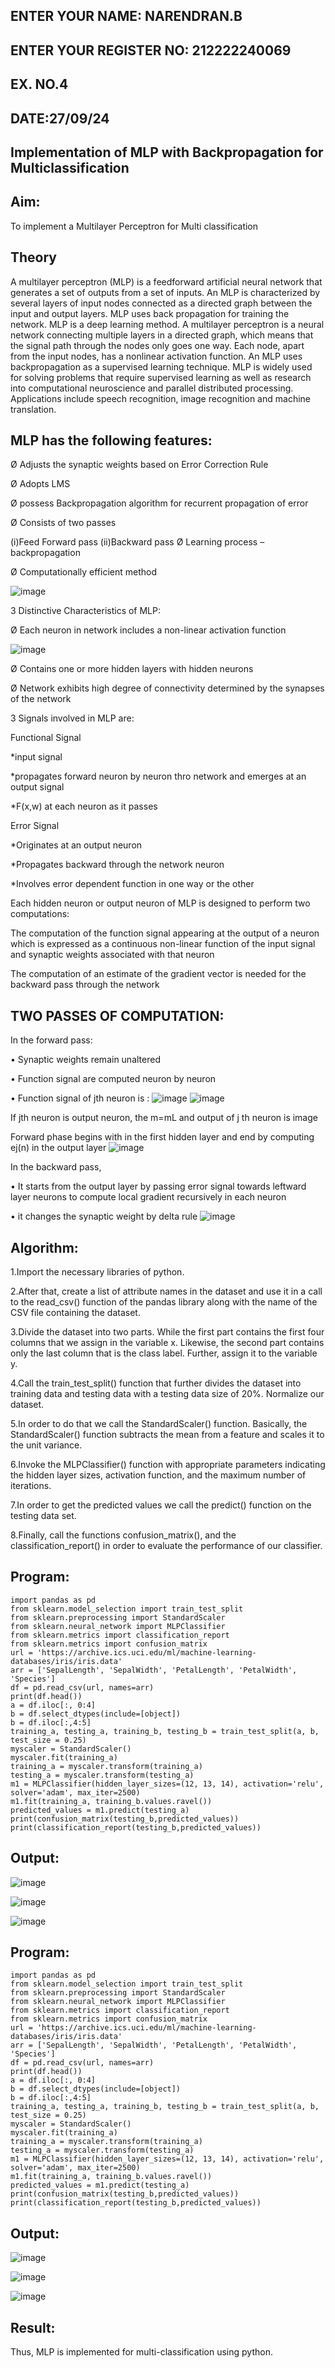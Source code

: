 ## ENTER YOUR NAME: NARENDRAN.B
## ENTER YOUR REGISTER NO: 212222240069
## EX. NO.4
## DATE:27/09/24
## Implementation of MLP with Backpropagation for Multiclassification
## Aim:
To implement a Multilayer Perceptron for Multi classification
## Theory
A multilayer perceptron (MLP) is a feedforward artificial neural network that generates a set of outputs from a set of inputs. An MLP is characterized by several layers of input nodes connected as a directed graph between the input and output layers. MLP uses back propagation for training the network. MLP is a deep learning method. A multilayer perceptron is a neural network connecting multiple layers in a directed graph, which means that the signal path through the nodes only goes one way. Each node, apart from the input nodes, has a nonlinear activation function. An MLP uses backpropagation as a supervised learning technique. MLP is widely used for solving problems that require supervised learning as well as research into computational neuroscience and parallel distributed processing. Applications include speech recognition, image recognition and machine translation.

## MLP has the following features:

Ø Adjusts the synaptic weights based on Error Correction Rule

Ø Adopts LMS

Ø possess Backpropagation algorithm for recurrent propagation of error

Ø Consists of two passes

(i)Feed Forward pass
         (ii)Backward pass
Ø Learning process –backpropagation

Ø Computationally efficient method

![image](https://github.com/user-attachments/assets/6e06b8b3-db3e-4d13-bdfa-6505394eeaae)


3 Distinctive Characteristics of MLP:

Ø Each neuron in network includes a non-linear activation function

![image](https://github.com/user-attachments/assets/8921730d-abca-4503-ad89-5cc3c3676b61)

Ø Contains one or more hidden layers with hidden neurons

Ø Network exhibits high degree of connectivity determined by the synapses of the network

3 Signals involved in MLP are:

Functional Signal

*input signal

*propagates forward neuron by neuron thro network and emerges at an output signal

*F(x,w) at each neuron as it passes

Error Signal

*Originates at an output neuron

*Propagates backward through the network neuron

*Involves error dependent function in one way or the other

Each hidden neuron or output neuron of MLP is designed to perform two computations:

The computation of the function signal appearing at the output of a neuron which is expressed as a continuous non-linear function of the input signal and synaptic weights associated with that neuron

The computation of an estimate of the gradient vector is needed for the backward pass through the network

## TWO PASSES OF COMPUTATION:

In the forward pass:

• Synaptic weights remain unaltered

• Function signal are computed neuron by neuron

• Function signal of jth neuron is :
![image](https://github.com/user-attachments/assets/83dbad98-98a9-4656-a7e2-fe508fac650b)
![image](https://github.com/user-attachments/assets/87dfcc3e-a0e1-4acf-b2fc-c5da3236034d)


If jth neuron is output neuron, the m=mL and output of j th neuron is image

Forward phase begins with in the first hidden layer and end by computing ej(n) in the output layer 
![image](https://github.com/user-attachments/assets/9cf022ef-9761-4757-b013-97d79f2c24b2)


In the backward pass,

• It starts from the output layer by passing error signal towards leftward layer neurons to compute local gradient recursively in each neuron

• it changes the synaptic weight by delta rule
![image](https://github.com/user-attachments/assets/e7bdbf49-f83a-43e5-abf4-25059c656c57)


## Algorithm:
1.Import the necessary libraries of python.

2.After that, create a list of attribute names in the dataset and use it in a call to the read_csv() function of the pandas library along with the name of the CSV file containing the dataset.

3.Divide the dataset into two parts. While the first part contains the first four columns that we assign in the variable x. Likewise, the second part contains only the last column that is the class label. Further, assign it to the variable y.

4.Call the train_test_split() function that further divides the dataset into training data and testing data with a testing data size of 20%. Normalize our dataset.

5.In order to do that we call the StandardScaler() function. Basically, the StandardScaler() function subtracts the mean from a feature and scales it to the unit variance.

6.Invoke the MLPClassifier() function with appropriate parameters indicating the hidden layer sizes, activation function, and the maximum number of iterations.

7.In order to get the predicted values we call the predict() function on the testing data set.

8.Finally, call the functions confusion_matrix(), and the classification_report() in order to evaluate the performance of our classifier.

## Program:
```
import pandas as pd
from sklearn.model_selection import train_test_split
from sklearn.preprocessing import StandardScaler
from sklearn.neural_network import MLPClassifier
from sklearn.metrics import classification_report
from sklearn.metrics import confusion_matrix
url = 'https://archive.ics.uci.edu/ml/machine-learning-databases/iris/iris.data'
arr = ['SepalLength', 'SepalWidth', 'PetalLength', 'PetalWidth', 'Species']
df = pd.read_csv(url, names=arr)
print(df.head())
a = df.iloc[:, 0:4]
b = df.select_dtypes(include=[object])
b = df.iloc[:,4:5]
training_a, testing_a, training_b, testing_b = train_test_split(a, b, test_size = 0.25)
myscaler = StandardScaler()
myscaler.fit(training_a)
training_a = myscaler.transform(training_a)
testing_a = myscaler.transform(testing_a)
m1 = MLPClassifier(hidden_layer_sizes=(12, 13, 14), activation='relu', solver='adam', max_iter=2500)
m1.fit(training_a, training_b.values.ravel())
predicted_values = m1.predict(testing_a)
print(confusion_matrix(testing_b,predicted_values))
print(classification_report(testing_b,predicted_values))
```
## Output:
![image](https://github.com/user-attachments/assets/107fa33f-f398-4f5d-82aa-cac7f0511606)

![image](https://github.com/user-attachments/assets/1f6f5e69-2d27-44f2-a7b6-647968af2068)

![image](https://github.com/user-attachments/assets/35eccef7-f9fa-4faa-a534-76cdb17444bd)


## Program:
```
import pandas as pd
from sklearn.model_selection import train_test_split
from sklearn.preprocessing import StandardScaler
from sklearn.neural_network import MLPClassifier
from sklearn.metrics import classification_report
from sklearn.metrics import confusion_matrix
url = 'https://archive.ics.uci.edu/ml/machine-learning-databases/iris/iris.data'
arr = ['SepalLength', 'SepalWidth', 'PetalLength', 'PetalWidth', 'Species']
df = pd.read_csv(url, names=arr)
print(df.head())
a = df.iloc[:, 0:4]
b = df.select_dtypes(include=[object])
b = df.iloc[:,4:5]
training_a, testing_a, training_b, testing_b = train_test_split(a, b, test_size = 0.25)
myscaler = StandardScaler()
myscaler.fit(training_a)
training_a = myscaler.transform(training_a)
testing_a = myscaler.transform(testing_a)
m1 = MLPClassifier(hidden_layer_sizes=(12, 13, 14), activation='relu', solver='adam', max_iter=2500)
m1.fit(training_a, training_b.values.ravel())
predicted_values = m1.predict(testing_a)
print(confusion_matrix(testing_b,predicted_values))
print(classification_report(testing_b,predicted_values))
```
## Output:

![image](https://github.com/user-attachments/assets/16824be1-f691-4dd2-8147-f226727a8cc1)

![image](https://github.com/user-attachments/assets/1577a418-fca8-4233-bc62-cbf4ac9fd0fc)

![image](https://github.com/user-attachments/assets/995d6369-2e12-42f0-837a-02a38da22a42)


## Result:
Thus, MLP is implemented for multi-classification using python.
